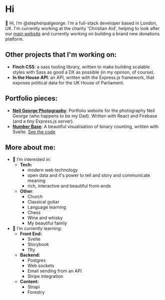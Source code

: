 # Hi

👋 Hi, I’m @stephenpalgeorge. I'm a full-stack developer based in London, UK. I'm currently working at the charity 'Christian Aid', helping to look after our [main website](https://www.christianaid.org.uk) and currently working on building a brand new donations platform.

## Other projects that I'm working on:
- **Finch CSS**: a sass tooling library, written to make building scalable styles with Sass as good a DX as possible (in my opinion, of course).
- **In the House API**: an API, written with the Express.js framework, that exposes political data for the UK House of Parliament.

## Portfolio pieces:
- [**Neil George Photography**](https://www.neilgeorgephotography.co.uk/): Portfolio website for the photography Neil George (who happens to be my Dad). Written with React and Firebase (and a tiny Express.js server).
- [**Number Base**](http://number-base.surge.sh/): A beautiful visualisation of binary counting, written with Svelte. [See the code](https://github.com/stephenpalgeorge/number-base)

## More about me:
- 👀 I’m interested in:
  - **Tech:**
    - modern web technology
    - open data and it's power to tell and story and communicate meaning
    - rich, interactive and beautiful front-ends
  - **Other**:
    - Church
    - Classical guitar
    - Language learning
    - Chess
    - Wine and whisky
    - My beautiful family
- 🌱 I’m currently learning:
  - **Front End:**
    - Svelte
    - Storybook
    - 11ty
  - **Backend:**
    - Postgres
    - Web sockets
    - Email sending from an API
    - Stripe integration
  - **Content:**
    - Strapi
    - Forestry
